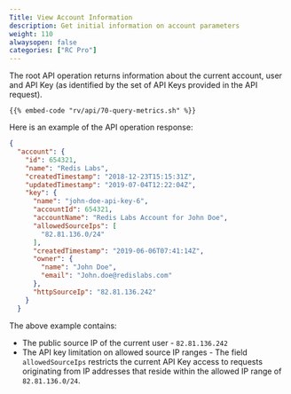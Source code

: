 ```yaml
---
Title: View Account Information
description: Get initial information on account parameters
weight: 110
alwaysopen: false
categories: ["RC Pro"]
---
```


The root API operation returns information about the current account, user and API Key (as identified by the set of API Keys provided in the API request).

```shell
{{% embed-code "rv/api/70-query-metrics.sh" %}}
```

Here is an example of the API operation response:

```json
{
  "account": {
    "id": 654321,
    "name": "Redis Labs",
    "createdTimestamp": "2018-12-23T15:15:31Z",
    "updatedTimestamp": "2019-07-04T12:22:04Z",
    "key": {
      "name": "john-doe-api-key-6",
      "accountId": 654321,
      "accountName": "Redis Labs Account for John Doe",
      "allowedSourceIps": [
        "82.81.136.0/24"
      ],
      "createdTimestamp": "2019-06-06T07:41:14Z",
      "owner": {
        "name": "John Doe",
        "email": "John.doe@redislabs.com"
      },
      "httpSourceIp": "82.81.136.242"
    }
  }
```

The above example contains:

- The public source IP of the current user - `82.81.136.242`
- The API key limitation on allowed source IP ranges - The field `allowedSourceIps` restricts the current API Key access to requests originating from IP addresses that reside within the allowed IP range of `82.81.136.0/24`.
